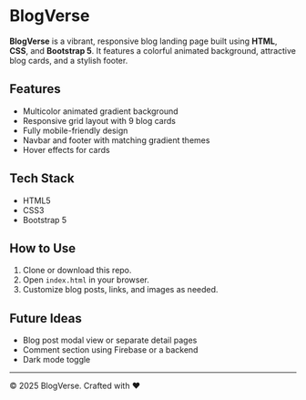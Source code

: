 #  BlogVerse

**BlogVerse** is a vibrant, responsive blog landing page built using **HTML**, **CSS**, and **Bootstrap 5**. It features a colorful animated background, attractive blog cards, and a stylish footer.

##  Features

-  Multicolor animated gradient background
-  Responsive grid layout with 9 blog cards
-  Fully mobile-friendly design
-  Navbar and footer with matching gradient themes
-  Hover effects for cards



##  Tech Stack

- HTML5  
- CSS3  
- Bootstrap 5  

##  How to Use

1. Clone or download this repo.
2. Open `index.html` in your browser.
3. Customize blog posts, links, and images as needed.

##  Future Ideas

- Blog post modal view or separate detail pages  
- Comment section using Firebase or a backend  
- Dark mode toggle

---

© 2025 BlogVerse. Crafted with ❤️
